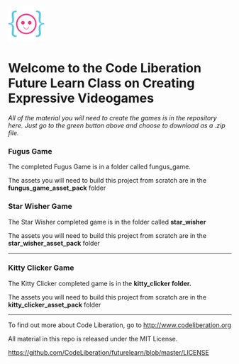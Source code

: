 ![logo](https://github.com/CodeLiberation/codeliberation.github.io/blob/master/favicon.png)

# Welcome to the Code Liberation Future Learn Class on Creating Expressive Videogames 

*All of the material you will need to create the games is in the repository here. Just go to the green button above and choose to download as a .zip file.*  



### Fugus Game

The completed Fugus Game is in a folder called fungus_game. 

The assets you will need to build this project from scratch are in the  **fungus_game_asset_pack** folder

### Star Wisher Game 

The Star Wisher completed game is in the folder called **star_wisher**

The assets you will need to build this project from scratch are in the  **star_wisher_asset_pack** folder

---

### Kitty Clicker Game

The Kitty Clicker completed game is in the **kitty_clicker folder.** 

The assets you will need to build this project from scratch are in the **kitty_clicker_asset_pack** folder 



---

To find out more about Code Liberation, go to http://www.codeliberation.org

All material in this repo is released under the MIT License. 

https://github.com/CodeLiberation/futurelearn/blob/master/LICENSE

